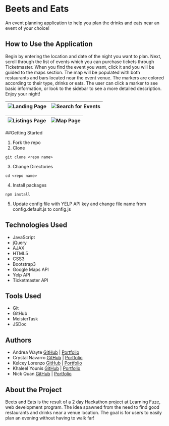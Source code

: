 # Beets and Eats

An event planning application to help you plan the drinks and eats near an event of your choice! 

## How to Use the Application

Begin by entering the location and date of the night you want to plan. Next, scroll through the list of events which you can purchase tickets through Ticketmaster. When you find the event you want, click it and you will be guided to the maps section. The map will be populated with both restaurants and bars located near the event venue. The markers are colored according to their type, drinks or eats. The user can click a marker to see basic information, or look to the sidebar to see a more detailed description. Enjoy your night!

![Landing Page](images/landingpage.jpg) | ![Search for Events](images/searchpage.jpg)
:-------------------------:|:-------------------------:

![Listings Page](images/listings.jpg) | ![Map Page](images/map.jpg)
:-------------------------:|:-------------------------:

##Getting Started

1. Fork the repo 
2. Clone
```
git clone <repo name>
```
3. Change Directories
```
cd <repo name>
```
4. Install packages
```
npm install
```
5. Update config file with YELP API key and change file name from config.default.js to config.js

## Technologies Used

* JavaScript
* jQuery
* AJAX
* HTML5
* CSS3
* Bootstrap3
* Google Maps API
* Yelp API
* Ticketmaster API

## Tools Used

* Git
* GitHub
* MeisterTask
* JSDoc

## Authors

* Andrea Wayte [GitHub](https://github.com/andreasandpiper) | [Portfolio](https://andreawayte.com/)
* Crystal Navarro [GitHub](https://github.com/xoxocrystyle) | [Portfolio](https://crystalnavarro.com/)
* Kelcey Lorenzo [GitHub](https://github.com/m13kelore) | [Portfolio](https://kelceylorenzo.com/)
* Khaleel Younis [GitHub](https://github.com/stallenvp) | [Portfolio](https://khaleelyounis.com/)
* Nick Quan [GitHub](https://github.com/nickkquan) | [Portfolio](https://nickquan.com)

## About the Project

Beets and Eats is the result of a 2 day Hackathon project at Learning Fuze, web development program. The idea spawned from the need to find good restaurants and drinks near a venue location. The goal is for users to easily plan an evening without having to walk far!



